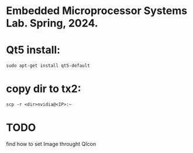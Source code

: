 # Embedded Microprocessor Systems Lab. Spring, 2024.
 # Qt5 install:
    sudo apt-get install qt5-default
# copy dir to tx2:
    scp -r <dir>nvidia@<IP>:~
# TODO
 find how to set Image throught QIcon
